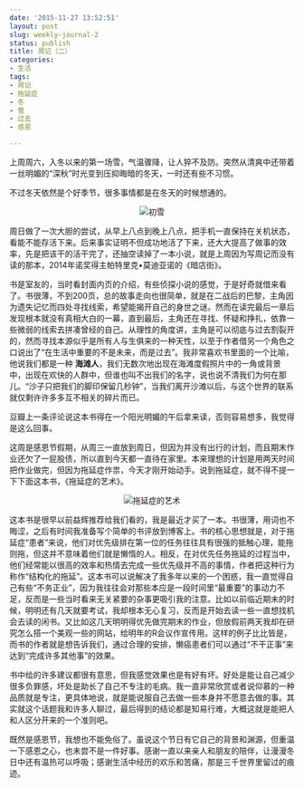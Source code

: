 ```yaml
---
date: '2015-11-27 13:52:51'
layout: post
slug: weekly-journal-2
status: publish
title: 周记（二）
categories:
- 生活
tags:
- 周记
- 拖延症
- 冬
- 雪
- 过去
- 感恩

---
```


上周周六，入冬以来的第一场雪，气温骤降，让人猝不及防。突然从清爽中还带着一丝明媚的“深秋”时光变到压抑晦暗的冬天，一时还有些不习惯。

不过冬天依然是个好季节，很多事情都是在冬天的时候想通的。

<div align="center">
  <img src="http://i.imgur.com/k1UxgBI.jpg" alt="初雪" />
</div>

周日做了一次大胆的尝试，从早上八点到晚上八点，把手机一直保持在关机状态，看能不能存活下来。后来事实证明不但成功地活了下来，还大大提高了做事的效率，先是把该干的活干完了，还抽空读掉了一本小说，就是上周因为写周记而没有读的那本，2014年诺奖得主帕特里克•莫迪亚诺的《暗店街》。

书是室友的，当时看封面内页的介绍，有些侦探小说的感觉，于是好奇就借来看了。书很薄，不到200页，总的故事走向也很简单，就是在二战后的巴黎，主角因为遗失记忆而四处寻找线索，希望能揭开自己的身世之谜。然而在读完最后一章后发现根本就没有真相大白的一幕，直到最后，主角还在寻找、怀疑和挣扎，依靠一些微弱的线索去拼凑曾经的自己。从理性的角度讲，主角是可以彻底与过去割裂开的，然而寻找本源似乎是所有人与生俱来的一种天性，以至于作者借另一个角色之口说出了“在生活中重要的不是未来，而是过去”。我非常喜欢书里面的一个比喻，他说我们都是一种 **海滩人**，我们无数次地出现在海滩度假照片中的一角或背景中，出现在欢快的人群中，但谁也叫不出我们的名字，说也说不清我们为何在那儿。“沙子只把我们的脚印保留几秒钟”，当我们离开沙滩以后，与这个世界的联系就仅剩许许多多互不相关的碎片而已。

豆瓣上一条评论说这本书得在一个阳光明媚的午后拿来读，否则容易想多，我觉得是这么回事。

<!-- more -->

这周是感恩节假期，从周三一直放到周日，但因为并没有出行的计划，而且期末作业还欠了一屁股债，所以直到今天都一直待在家里。本来理想的计划是用两天时间把作业做完，但因为拖延症作祟，今天才刚开始动手。说到拖延症，就不得不提一下下面这本书，《拖延症的艺术》。

<div align="center">
  <img src="http://i.imgur.com/jgZs8Cn.jpg" alt="拖延症的艺术" />
</div>

这本书是很早以前益辉推荐给我们看的，我是最近才买了一本。书很薄，用词也不晦涩，之后有时间我准备写个简单的书评放到博客上。书的核心思想就是，对于拖延症“患者”来说，他们对优先级排在第一位的任务往往具有很强的抵触心理，能拖则拖，但这并不意味着他们就是懒惰的人。相反，在对优先任务拖延的过程当中，他们经常能以很高的效率和热情去完成一些优先级并不高的事情，作者把这种行为称作“结构化的拖延”。这本书可以说解决了我多年以来的一个困惑，我一直觉得自己有些“不务正业”，因为我往往会对那些本应是一段时间里“最重要”的事动力不足，反而是一些当时看来无关紧要的杂事更吸引我的注意。比如以前临近期末的时候，明明还有几天就要考试，我却根本无心复习，反而是开始去读一些一直想找机会去读的闲书。又比如这几天明明得优先做完期末的作业，但放假前两天我却在研究怎么搭一个美观一些的网站，给明年的R会议作宣传用。这样的例子比比皆是，而书的作者就是想告诉我们，通过合理的安排，懒癌患者们可以通过“不干正事”来达到“完成许多其他事”的效果。

书中给的许多建议都很有意思，但我感觉效果也是有好有坏。好处是能让自己减少很多负罪感，坏处是助长了自己不专注的毛病。我一直非常欣赏或者说仰慕的一种品质就是专注，更具体地说，就是能说服自己去做一些本身并不愿意去做的事。其实就这个话题我和许多人聊过，最后得到的结论都是知易行难，大概这就是能把人和人区分开来的一个准则吧。

既然是感恩节，我想也不能免俗了。虽说这个节日有它自己的背景和渊源，但重温一下感恩之心，也未尝不是一件好事。感谢一直以来亲人和朋友的陪伴，让漫漫冬日中还有温热可以呼吸；感谢生活中经历的欢乐和苦痛，那是三千世界里留过的痕迹。










